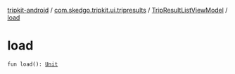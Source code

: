 [tripkit-android](../../index.md) / [com.skedgo.tripkit.ui.tripresults](../index.md) / [TripResultListViewModel](index.md) / [load](./load.md)

# load

`fun load(): `[`Unit`](https://kotlinlang.org/api/latest/jvm/stdlib/kotlin/-unit/index.html)